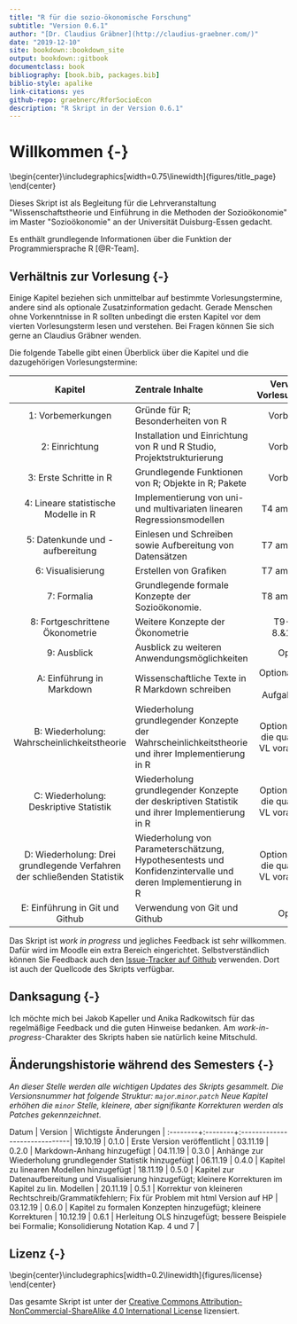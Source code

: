 ```yaml
--- 
title: "R für die sozio-ökonomische Forschung"
subtitle: "Version 0.6.1"
author: "[Dr. Claudius Gräbner](http://claudius-graebner.com/)"
date: "2019-12-10" 
site: bookdown::bookdown_site
output: bookdown::gitbook
documentclass: book
bibliography: [book.bib, packages.bib]
biblio-style: apalike
link-citations: yes
github-repo: graebnerc/RforSocioEcon
description: "R Skript in der Version 0.6.1"
---
```


# Willkommen {-}


\begin{center}\includegraphics[width=0.75\linewidth]{figures/title_page} \end{center}

Dieses Skript ist als Begleitung für die Lehrveranstaltung 
"Wissenschaftstheorie und Einführung in die Methoden der Sozioökonomie"
im Master "Sozioökonomie" an der Universität Duisburg-Essen gedacht.

Es enthält grundlegende Informationen über die Funktion der
Programmiersprache R [@R-Team]. 

## Verhältnis zur Vorlesung {-}

Einige Kapitel beziehen sich unmittelbar auf bestimmte Vorlesungstermine,
andere sind als optionale Zusatzinformation gedacht.
Gerade Menschen ohne Vorkenntnisse in R sollten unbedingt die ersten Kapitel
vor dem vierten Vorlesungsterm lesen und verstehen. Bei Fragen können Sie sich
gerne an Claudius Gräbner wenden.

Die folgende Tabelle gibt einen Überblick über die Kapitel und die dazugehörigen
Vorlesungstermine:

Kapitel              | Zentrale Inhalte            | Verwandter Vorlesungstermin |
|:------------------:|:----------------------------|:---------------------------:|
| 1: Vorbemerkungen | Gründe für R; Besonderheiten von R | Vorbereitung |
| 2: Einrichtung | Installation und Einrichtung von R und R Studio, Projektstrukturierung | Vorbereitung |
| 3: Erste Schritte in R | Grundlegende Funktionen von R; Objekte in R; Pakete | Vorbereitung |
| 4: Lineare statistische Modelle in R | Implementierung von uni- und multivariaten linearen Regressionsmodellen | T4 am 06.11.19 |
| 5: Datenkunde und -aufbereitung | Einlesen und Schreiben sowie Aufbereitung von Datensätzen | T7 am 27.11.19 |
| 6: Visualisierung | Erstellen von Grafiken | T7 am 27.11.19 |
| 7: Formalia | Grundlegende formale Konzepte der Sozioökonomie. | T8 am 11.12.19 |
| 8: Fortgeschrittene Ökonometrie | Weitere Konzepte der Ökonometrie | T9-10 am 8.&15.1.20|
| 9: Ausblick | Ausblick zu weiteren Anwendungsmöglichkeiten | Optional |
| A: Einführung in Markdown | Wissenschaftliche Texte in R Markdown schreiben |Optional; relevant für Aufgabenblätter|
| B: Wiederholung: Wahrscheinlichkeitstheorie  | Wiederholung grundlegender Konzepte der Wahrscheinlichkeitstheorie und ihrer Implementierung in R | Optional; wird für die quantitativen VL vorausgesetzt |
| C: Wiederholung: Deskriptive Statistik  | Wiederholung grundlegender Konzepte der deskriptiven Statistik und ihrer Implementierung in R | Optional; wird für die quantitativen VL vorausgesetzt |
| D: Wiederholung: Drei grundlegende Verfahren der schließenden Statistik  | Wiederholung von Parameterschätzung, Hypothesentests und Konfidenzintervalle und deren Implementierung in R| Optional; wird für die quantitativen VL vorausgesetzt |
| E: Einführung in Git und Github | Verwendung von Git und Github | Optional |

Das Skript ist *work in progress* und jegliches Feedback ist sehr willkommen.
Dafür wird im Moodle ein extra Bereich eingerichtet.
Selbstverständlich können Sie Feedback auch den 
[Issue-Tracker auf Github](https://github.com/graebnerc/RforSocioEcon/issues) 
verwenden. Dort ist auch der Quellcode des Skripts verfügbar.

## Danksagung {-}

Ich möchte mich bei Jakob Kapeller und Anika Radkowitsch für das regelmäßige 
Feedback und die guten Hinweise bedanken. Am *work-in-progress*-Charakter
des Skripts haben sie natürlich keine Mitschuld.

## Änderungshistorie während des Semesters {-}

*An dieser Stelle werden alle wichtigen Updates des Skripts gesammelt.*
*Die Versionsnummer hat folgende Struktur: `major`.`minor`.`patch`*
*Neue Kapitel erhöhen die `minor` Stelle, kleinere, aber signifikante*
*Korrekturen werden als Patches gekennzeichnet.*

Datum    | Version | Wichtigste Änderungen         |
:--------+:--------+:------------------------------|
19.10.19 | 0.1.0    | Erste Version veröffentlicht |
03.11.19 | 0.2.0    | Markdown-Anhang hinzugefügt  |
04.11.19 | 0.3.0    | Anhänge zur Wiederholung grundlegender Statistik hinzugefügt  |
06.11.19 | 0.4.0    | Kapitel zu linearen Modellen hinzugefügt  |
18.11.19 | 0.5.0    | Kapitel zur Datenaufbereitung und Visualisierung hinzugefügt; kleinere Korrekturen im Kapitel zu lin. Modellen  |
20.11.19 | 0.5.1    | Korrektur von kleineren Rechtschreib/Grammatikfehlern; Fix für Problem mit html Version auf HP |
03.12.19 | 0.6.0    | Kapitel zu formalen Konzepten hinzugefügt; kleinere Korrekturen |
10.12.19 | 0.6.1    | Herleitung OLS hinzugefügt; bessere Beispiele bei Formalie; Konsolidierung Notation Kap. 4 und 7 |

## Lizenz {-}


\begin{center}\includegraphics[width=0.2\linewidth]{figures/license} \end{center}

Das gesamte Skript ist unter der 
[Creative Commons Attribution-NonCommercial-ShareAlike 4.0 International License](http://creativecommons.org/licenses/by-nc-sa/4.0/)
lizensiert.
